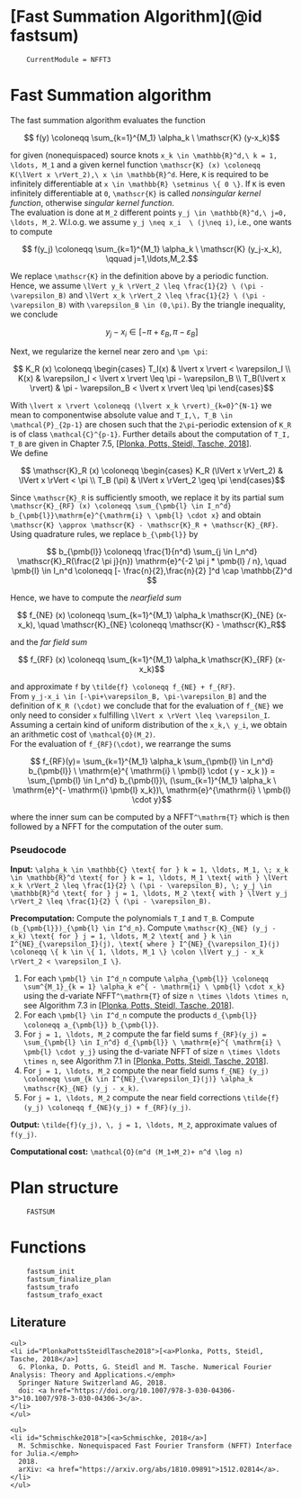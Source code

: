 # [Fast Summation Algorithm](@id fastsum)

```@meta
    CurrentModule = NFFT3
```

# Fast Summation algorithm

The fast summation algorithm evaluates the function 

```math
    f(y) \coloneqq \sum_{k=1}^{M_1} \alpha_k \ \mathscr{K} (y-x_k)
``` 

for given (nonequispaced) source knots ``x_k \in \mathbb{R}^d,\ k = 1, \ldots, M_1`` and a given kernel function ``\mathscr{K} (x) \coloneqq K(\lVert x \rVert_2),\ x \in \mathbb{R}^d``. Here, ``K`` is required to be infinitely differentiable at ``x \in \mathbb{R} \setminus \{ 0 \}``. If ``K`` is even infinitely differentiable at ``0``, ``\mathscr{K}`` is called *nonsingular kernel function*, otherwise *singular kernel function*. 
\
The evaluation is done at ``M_2`` different points ``y_j \in \mathbb{R}^d,\ j=0, \ldots, M_2``. W.l.o.g. we assume ``y_j \neq x_i  \ (j\neq i)``, i.e., one wants to compute

```math
    f(y_j) \coloneqq \sum_{k=1}^{M_1} \alpha_k \ \mathscr{K} (y_j-x_k), \qquad j=1,\ldots,M_2.
```

We replace ``\mathscr{K}`` in the definition above by a periodic function. Hence, we assume ``\lVert y_k \rVert_2 \leq \frac{1}{2} \ (\pi - \varepsilon_B)`` and ``\lVert x_k \rVert_2 \leq \frac{1}{2} \ (\pi - \varepsilon_B)`` with ``\varepsilon_B \in (0,\pi)``. By the triangle inequality, we conclude 

```math
    y_j-x_i \in [-\pi+\varepsilon_B, \pi-\varepsilon_B]
```
Next, we regularize the kernel near zero and ``\pm \pi``:

```math
    K_R (x) \coloneqq \begin{cases} T_I(x) & \lvert x \rvert < \varepsilon_I \\ K(x) & \varepsilon_I < \lvert x \rvert \leq \pi - \varepsilon_B \\ T_B(\lvert x \rvert) & \pi - \varepsilon_B < \lvert x \rvert \leq \pi \end{cases}
```

With ``\lvert x \rvert \coloneqq (\lvert x_k \rvert)_{k=0}^{N-1}`` we mean to componentwise absolute value and ``T_I,\, T_B \in \mathcal{P}_{2p-1}`` are chosen such that the ``2\pi``-periodic extension of ``K_R`` is of class ``\mathcal{C}^{p-1}``. Further details about the computation of ``T_I, T_B`` are given in Chapter 7.5, [[Plonka, Potts, Steidl, Tasche, 2018](#PlonkaPottsSteidlTasche2018)]. 
\
We define 

```math
    \mathscr{K}_R (x) \coloneqq \begin{cases} K_R (\lVert x \rVert_2) & \lVert x \rVert < \pi \\ T_B (\pi) & \lVert x \rVert_2 \geq \pi \end{cases}
```

Since ``\mathscr{K}_R`` is sufficiently smooth, we replace it by its partial sum  ``\mathscr{K}_{RF} (x) \coloneqq \sum_{\pmb{l} \in I_n^d} b_{\pmb{l}}\mathrm{e}^{\mathrm{i} \ \pmb{l} \cdot x}`` and obtain ``\mathscr{K} \approx \mathscr{K} - \mathscr{K}_R + \mathscr{K}_{RF}``. Using quadrature rules, we replace ``b_{\pmb{l}}`` by

```math
    b_{\pmb{l}} \coloneqq \frac{1}{n^d} \sum_{j \in I_n^d} \mathscr{K}_R(\frac{2 \pi j}{n}) \mathrm{e}^{-2 \pi j * \pmb{l} / n}, \quad \pmb{l} \in I_n^d \coloneqq [- \frac{n}{2},\frac{n}{2} ]^d \cap \mathbb{Z}^d 
```

Hence, we have to compute the *nearfield sum*

```math
    f_{NE} (x) \coloneqq \sum_{k=1}^{M_1} \alpha_k \mathscr{K}_{NE} (x-x_k), \quad \mathscr{K}_{NE} \coloneqq \mathscr{K} - \mathscr{K}_R
```

and the *far field sum*

```math
    f_{RF} (x) \coloneqq \sum_{k=1}^{M_1} \alpha_k \mathscr{K}_{RF} (x-x_k)
```

and approximate ``f`` by ``\tilde{f} \coloneqq f_{NE} + f_{RF}``.
\
From ``y_j-x_i \in [-\pi+\varepsilon_B, \pi-\varepsilon_B]`` and the definition of ``K_R (\cdot)`` we conclude that for the evaluation of ``f_{NE}`` we only need to consider  ``x`` fulfilling ``\lVert x \rVert \leq \varepsilon_I``. Assuming a certain kind of uniform distribution of the ``x_k,\ y_i``, we obtain an arithmetic cost of ``\mathcal{O}(M_2)``.
\
For the evaluation of ``f_{RF}(\cdot)``, we rearrange the sums

```math
    f_{RF}(y)= \sum_{k=1}^{M_1} \alpha_k \sum_{\pmb{l} \in I_n^d} b_{\pmb{l}} \ \mathrm{e}^{ \mathrm{i} \ \pmb{l} \cdot ( y - x_k )} = \sum_{\pmb{l} \in I_n^d} b_{\pmb{l}}\, (\sum_{k=1}^{M_1} \alpha_k \ \mathrm{e}^{- \mathrm{i} \pmb{l} x_k})\, \mathrm{e}^{\mathrm{i} \ \pmb{l} \cdot y}
```

where the inner sum can be computed by a NFFT``^\mathrm{T}`` which is then followed by a NFFT for the computation of the outer sum. 

### Pseudocode

**Input:** ``\alpha_k \in \mathbb{C} \text{ for } k = 1, \ldots, M_1, \; x_k \in \mathbb{R}^d \text{ for } k = 1, \ldots, M_1 \text{ with } \lVert x_k \rVert_2 \leq \frac{1}{2} \ (\pi - \varepsilon_B), \; y_j \in \mathbb{R}^d \text{ for } j = 1, \ldots, M_2 \text{ with } \lVert y_j \rVert_2 \leq \frac{1}{2} \ (\pi - \varepsilon_B).``

**Precomputation:** Compute the polynomials ``T_I`` and ``T_B``. Compute ``(b_{\pmb{l}})_{\pmb{l} \in I^d_n}``. Compute ``\mathscr{K}_{NE} (y_j - x_k) \text{ for } j = 1, \ldots, M_2 \text{ and } k \in I^{NE}_{\varepsilon_I}(j), \text{ where } I^{NE}_{\varepsilon_I}(j) \coloneqq \{ k \in \{ 1, \ldots, M_1 \} \colon \lVert y_j - x_k \rVert_2 < \varepsilon_I \}``.

1. For each ``\pmb{l} \in I^d_n`` compute ``\alpha_{\pmb{l}} \coloneqq \sum^{M_1}_{k = 1} \alpha_k e^{ - \mathrm{i} \ \pmb{l} \cdot x_k}`` using the d-variate NFFT``^\mathrm{T}`` of size ``n \times \ldots \times n``, see Algorithm 7.3 in [[Plonka, Potts, Steidl, Tasche, 2018](#PlonkaPottsSteidlTasche2018)].
2. For each ``\pmb{l} \in I^d_n`` compute the products ``d_{\pmb{l}} \coloneqq a_{\pmb{l}} b_{\pmb{l}}``.
3. For ``j = 1, \ldots, M_2`` compute the far field sums ``f_{RF}(y_j) = \sum_{\pmb{l} \in I_n^d} d_{\pmb{l}} \ \mathrm{e}^{ \mathrm{i} \ \pmb{l} \cdot y_j}`` using the d-variate NFFT of size ``n \times \ldots \times n``, see Algorithm 7.1 in [[Plonka, Potts, Steidl, Tasche, 2018](#PlonkaPottsSteidlTasche2018)].
4. For ``j = 1, \ldots, M_2`` compute the near field sums ``f_{NE} (y_j) \coloneqq \sum_{k \in I^{NE}_{\varepsilon_I}(j)} \alpha_k \mathscr{K}_{NE} (y_j - x_k)``.
5. For ``j = 1, \ldots, M_2`` compute the near field corrections ``\tilde{f}(y_j) \coloneqq f_{NE}(y_j) + f_{RF}(y_j)``.

**Output:** ``\tilde{f}(y_j), \, j = 1, \ldots, M_2``, approximate values of ``f(y_j)``.

**Computational cost:** ``\mathcal{O}(m^d (M_1+M_2)+ n^d \log n) `` 

# Plan structure

```@docs
    FASTSUM
```

# Functions

```@docs
  	fastsum_init
    fastsum_finalize_plan
    fastsum_trafo
    fastsum_trafo_exact
```

## Literature

```@raw html
<ul>
<li id="PlonkaPottsSteidlTasche2018">[<a>Plonka, Potts, Steidl, Tasche, 2018</a>]
  G. Plonka, D. Potts, G. Steidl and M. Tasche. Numerical Fourier Analysis: Theory and Applications.</emph>
  Springer Nature Switzerland AG, 2018.
  doi: <a href="https://doi.org/10.1007/978-3-030-04306-3">10.1007/978-3-030-04306-3</a>.
</li>
</ul>
```

```@raw html
<ul>
<li id="Schmischke2018">[<a>Schmischke, 2018</a>]
  M. Schmischke. Nonequispaced Fast Fourier Transform (NFFT) Interface for Julia.</emph>
  2018.
  arXiv: <a href="https://arxiv.org/abs/1810.09891">1512.02814</a>.
</li>
</ul>
```
